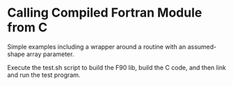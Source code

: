 # Calling Compiled Fortran Module from C

Simple examples including a wrapper around a routine with an assumed-shape array parameter.

Execute the test.sh script to build the F90 lib, build the C code, and then link and run the test program.
